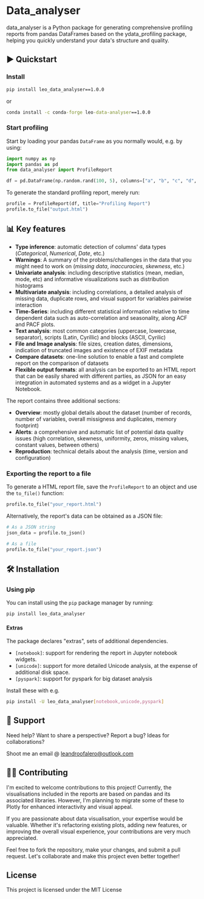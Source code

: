 # Data_analyser

data_analyser is a Python package for generating comprehensive profiling reports from pandas DataFrames based on the ydata_profiling package, helping you quickly understand your data's structure and quality.



## ▶️ Quickstart

### Install
```cmd
pip install leo_data_analyser==1.0.0
```
or
```cmd
conda install -c conda-forge leo-data-analyser==1.0.0
```
### Start profiling

Start by loading your pandas `DataFrame` as you normally would, e.g. by using:

```python
import numpy as np
import pandas as pd
from data_analyser import ProfileReport

df = pd.DataFrame(np.random.rand(100, 5), columns=["a", "b", "c", "d", "e"])
```

To generate the standard profiling report, merely run:

```python
profile = ProfileReport(df, title="Profiling Report")
profile.to_file("output.html")

```

## 📊 Key features

- **Type inference**: automatic detection of columns' data types (*Categorical*, *Numerical*, *Date*, etc.)
- **Warnings**: A summary of the problems/challenges in the data that you might need to work on (*missing data*, *inaccuracies*, *skewness*, etc.)
- **Univariate analysis**: including descriptive statistics (mean, median, mode, etc) and informative visualizations such as distribution histograms
- **Multivariate analysis**: including correlations, a detailed analysis of missing data, duplicate rows, and visual support for variables pairwise interaction
- **Time-Series**: including different statistical information relative to time dependent data such as auto-correlation and seasonality, along ACF and PACF plots.
- **Text analysis**: most common categories (uppercase, lowercase, separator), scripts (Latin, Cyrillic) and blocks (ASCII, Cyrilic)
- **File and Image analysis**: file sizes, creation dates, dimensions, indication of truncated images and existence of EXIF metadata
- **Compare datasets**: one-line solution to enable a fast and complete report on the comparison of datasets
- **Flexible output formats**: all analysis can be exported to an HTML report that can be easily shared with different parties, as JSON for an easy integration in automated systems and as a widget in a Jupyter Notebook.

The report contains three additional sections:

- **Overview**: mostly global details about the dataset (number of records, number of variables, overall missigness and duplicates, memory footprint)
- **Alerts**: a comprehensive and automatic list of potential data quality issues (high correlation, skewness, uniformity, zeros, missing values, constant values, between others)
- **Reproduction**: technical details about the analysis (time, version and configuration)


### Exporting the report to a file

To generate a HTML report file, save the `ProfileReport` to an object and use the `to_file()` function:

```python
profile.to_file("your_report.html")
```

Alternatively, the report's data can be obtained as a JSON file:

```python
# As a JSON string
json_data = profile.to_json()

# As a file
profile.to_file("your_report.json")
```


## 🛠️ Installation


### Using pip


You can install using the `pip` package manager by running:

```sh
pip install leo_data_analyser
```

#### Extras

The package declares "extras", sets of additional dependencies.

* `[notebook]`: support for rendering the report in Jupyter notebook widgets.
* `[unicode]`: support for more detailed Unicode analysis, at the expense of additional disk space.
* `[pyspark]`: support for pyspark for big dataset analysis

Install these with e.g.

```sh
pip install -U leo_data_analyser[notebook,unicode,pyspark]
```



## 🙋 Support
Need help? Want to share a perspective? Report a bug? Ideas for collaborations? 

Shoot me an email @ leandroofalero@outlook.com



## 🤝🏽 Contributing

I'm excited to welcome contributions to this project! Currently, the visualisations included in the reports are based on pandas and its associated libraries. However, I'm planning to migrate some of these to Plotly for enhanced interactivity and visual appeal.

If you are passionate about data visualisation, your expertise would be valuable. Whether it's refactoring existing plots, adding new features, or improving the overall visual experience, your contributions are very much appreciated.

Feel free to fork the repository, make your changes, and submit a pull request. Let's collaborate and make this project even better together!


## License 



This project is licensed under the MIT License
